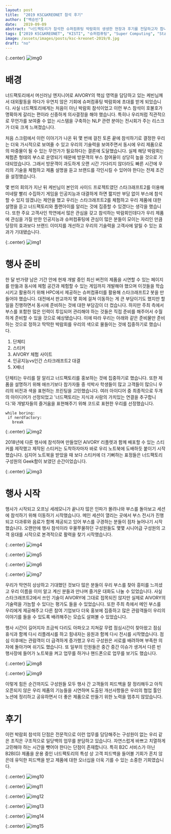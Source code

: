 ```yaml
---
layout: post
title:  "2019 KSC&KREONET 참석 후기"
author: ["백승빈"]
date:   2019-09-09
abstract: "너드팩토리가 참석한 슈퍼컴퓨팅 박람회의 생생한 현장과 후기를 전달하고자 합니다. 주요 고객사인 학연에서 많은 관심을 갖고 참석하는 박람회인데다가 우리 제품에 관심을 가질 만한 인공지능과 슈퍼컴퓨팅에 관심이 많은 분들이 모이는 자리인 만큼 당장의 효과보다 브랜드 이미지를 개선하고 우리의 기술력을 고객사에 알릴 수 있는 효과가 기대됐습니다."
tags: ["2019 KSC&KREONET", "KISTI", "슈퍼컴퓨팅", "Super Computing", "Starcraft2"]
image: /assets/images/posts/ksc-kreonet-2019/0.jpg
draft: "no"	
---
```


{:.center}
![img0](/assets/images/posts/ksc-kreonet-2019/0.jpg)

# 배경

너드팩토리에서 머신러닝 엔지니어로 AIVORY의 핵심 영역을 담당하고 있는 케빈님께서 대외활동을 하다가 우연치 않은 기회에 슈퍼컴퓨팅 박람회에 초대를 받게 되었습니다. 사실 너드팩토리에게는 처음이 아닌 박람회 참석이었고 이런 부스 참석이 호불호가 명확하게 갈리는 편이라 신중하게 의사결정을 해야 했습니다. 특히나 우리처럼 직관적으로 무언가를 보여줄 수 없는 시스템을 구축하는 NLP 관련 분야는 전시회가 주는 리스크가 더욱 크게 느껴졌습니다.

처음 스크럼에서 이런 이야기가 나온 뒤 몇 번에 걸친 토론 끝에 참석하기로 결정한 우리는 더욱 가시적으로 보여줄 수 있고 우리의 기술력을 보여주면서 동시에 우리 제품으로의 마중물이 될 수 있는 무언가가 필요하다는 결론에 도달했습니다. 실제 해당 박람회는 체험존 형태의 부스로 운영되기 때문에 방문객의 부스 참여율이 상당히 높을 것으로 기대되었습니다. 그래서 방문객이 과도하게 오랜 시간 기다리지 않더라도 빠른 시간에 우리의 기술을 체험하고 제품 설명을 듣고 브랜드를 각인시킬 수 있어야 한다는 전제 조건을 설정했습니다. 

몇 번의 회의가 지난 뒤 케빈님이 본인의 사이드 프로젝트였던 스타크래프트2를 이용해 미네랄 빨리 수집하기 게임을 인공지능과 대결하게 하면 짧지만 부담 없이 부스에 참석할 수 있지 않겠냐는 제안을 했고 우리는 스타크래프트2를 체험하고 우리 제품에 대한 설명을 듣고 너드팩토리와 플랜아이를 알리는 것에 집중할 수 있겠다는 생각을 했습니다. 또한 주요 고객사인 학연에서 많은 관심을 갖고 참석하는 박람회인데다가 우리 제품에 관심을 가질 만한 인공지능과 슈퍼컴퓨팅에 관심이 많은 분들이 모이는 자리인 만큼 당장의 효과보다 브랜드 이미지를 개선하고 우리의 기술력을 고객사에 알릴 수 있는 효과가 기대됐습니다.  

{:.center}
![img1](/assets/images/posts/ksc-kreonet-2019/1.jpg)

# 행사 준비

한 달 반가량 남은 기간 안에 현재 개발 중인 최신 버전의 제품을 시연할 수 있는 페이지를 만듦과 동시에 체험 공간과 체험할 수 있는 게임까지 개발해야 했으며 이것들을 학습시키고 활용하기 위해 HPC에서 제공하는 슈퍼컴퓨터를 활용해 스타크래프트2 봇을 만들어야 했습니다. 대전에서 판교까지 몇 회에 걸쳐 이동하는 게 큰 부담이기도 했지만 할 일을 진행하면서 동시에 준비하는 것에 대한 부담감이 더 컸습니다. 하지만 주최 측에서 부스를 포함한 많은 인력이 투입되어 관리해야 하는 것들은 직접 준비를 해주어서 수월하게 준비할 수 있을 것으로 예상됐습니다. 이에 따라 우리는 아래와 같은 준비물만 준비하는 것으로 정하고 딱딱한 박람회를 우리의 색으로 물들이는 것에 집중하기로 했습니다.

1. 단체티
2. 스티커
3. AIVORY 체험 사이트
4. 인공지능vs인간 스타크래프트2 대결
5. X배너

단체티는 우리를 잘 알리고 너드팩토리를 홍보하는 것에 집중하기로 했습니다. 또한 제품을 설명하기 위해 애쓰기보다 참가자들 중 석박사 학생들이 많고 고객들이 많으니 우리의 비전과 색을 표현하는 프린팅을 고민했습니다. 여러 아이디어 중 최종적으로 두개의 아이디어가 선정되었고 '너드팩토리는 지식과 사람의 가치있는 연결을 추구합니다.'와 개발자들의 즐거움을 표현해주기 위해 코드로 표현한 우리를 선정했습니다.

```
while boring:
 if nerdfactory:
   break
```

{:.center}
![img2](/assets/images/posts/ksc-kreonet-2019/2.jpg)

2018년에 다른 행사에 참석하며 만들었던 AIVORY 리플렛과 함께 배포할 수 있는 스티커를 제작했고 제작된 스티커는 도착하자마자 바로 우리 노트북에 도배하듯 붙이기 시작했습니다. 심지어 노트북을 받았을 때 보다 스티커에 더 기뻐하는 표정들은 너드팩토리 구성원의 Geek함이 보였던 순간이었습니다.

{:.center}
![img3](/assets/images/posts/ksc-kreonet-2019/3.jpg)

# 행사 시작

행사가 시작되고 오프닝 세레모니가 끝나자 많은 인파가 몰려나와 부스를 돌아보고 세션에 참석하기 위해 이동하기 시작했습니다. 메인 세션이 열리는 곳에서 부스 전시가 진행되고 다과류와 음료가 함께 제공되고 있어 부스를 구경하는 분들이 점차 늘어나기 시작했습니다. 오랜만에 행사 참석이라 우물쭈물하던 구성원들도 몇몇 시니어급 구성원의 고객 응대를 시작으로 본격적으로 활력을 찾기 시작했습니다.

{:.center}
![img4](/assets/images/posts/ksc-kreonet-2019/4.jpg)

{:.center}
![img5](/assets/images/posts/ksc-kreonet-2019/5.jpg)

{:.center}
![img6](/assets/images/posts/ksc-kreonet-2019/6.jpg)

{:.center}
![img7](/assets/images/posts/ksc-kreonet-2019/7.jpg)

우리가 막연히 상상하고 기대했던 것보다 많은 분들이 우리 부스를 찾아 흥미를 느끼셨고 우리 이름을 이미 알고 계신 분들과 만나며 즐거운 대화도 나눌 수 있었습니다. 사실 스타크래프트2에서 쓰인 기술이 AIVORY에 그대로 접목되진 않지만 실제로 AIVORY의 기술력을 가늠할 수 있다는 평가도 들을 수 있었습니다. 또한 주최 측에서 메인 부스를 우리에게 제공해주고 다른 참여 기업보다 더욱 홍보에 집중하고 많은 관람객들이 우리의 이야기를 들을 수 있도록 배려해주는 모습도 살펴볼 수 있었습니다.

행사 시간이 길어지자 조금씩 다리도 아파오고 지쳐갈 무렵 점심시간이 찾아왔고 점심 휴식과 함께 다시 리플레시를 하고 힘내자는 응원과 함께 다시 전시를 시작했습니다. 점심 이후에는 관람객이 더 급격하게 증가했고 우리 구성원은 서로를 배려하며 부족한 의자에 돌아가며 쉬기도 했습니다. 또 일부의 인원들은 중간 중간 이슈가 생겨서 다른 빈 행사장에 들어가 노트북을 켜고 업무를 하거나 핸드폰으로 업무를 보기도 했습니다.

{:.center}
![img8](/assets/images/posts/ksc-kreonet-2019/8.jpg)

{:.center}
![img9](/assets/images/posts/ksc-kreonet-2019/9.jpg)

이렇게 힘든 순간까지도 구성원들 모두 행사 간 고객들의 피드백을 잘 정리해두고 아직 오픈되지 않은 우리 제품의 기능들을 시연하며 도출된 개선사항들은 우리의 협업 툴인 노션에 정리하고 공유하면서 더 좋은 제품으로 만들기 위한 노력을 멈추지 않았습니다. 

# 후기

이런 박람회 참석의 단점은 전문적으로 이런 업무를 담당해주는 구성원이 없는 우리 같은 조직은 구조적으로 일당백의 업무를 분담하고 있습니다. 자연스럽게 바쁘고 치열하게 고민해야 하는 시간을 뺏어야 한다는 단점이 존재합니다. 특히 B2C 서비스가 아닌 B2B(G) 제품을 운용 중인 너드팩토리의 특성 상 고객 피드백을 들어볼 기회가 흔치 않은데 유익한 피드백을 받고 제품에 대한 오너십을 더욱 기를 수 있는 소중한 기회였습니다.

{:.center}
![img10](/assets/images/posts/ksc-kreonet-2019/10.jpg)

{:.center}
![img11](/assets/images/posts/ksc-kreonet-2019/11.jpg)

{:.center}
![img12](/assets/images/posts/ksc-kreonet-2019/12.jpg)

{:.center}
![img13](/assets/images/posts/ksc-kreonet-2019/13.jpg)

{:.center}
![img14](/assets/images/posts/ksc-kreonet-2019/14.jpg)

{:.center}
![img15](/assets/images/posts/ksc-kreonet-2019/15.jpg)